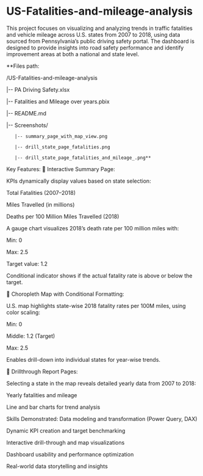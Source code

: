 # US-Fatalities-and-mileage-analysis
This project focuses on visualizing and analyzing trends in traffic fatalities and vehicle mileage across U.S. states from 2007 to 2018, using data sourced from Pennsylvania’s public driving safety portal. The dashboard is designed to provide insights into road safety performance and identify improvement areas at both a national and state level.

**Files path:

/US-Fatalities-and-mileage-analysis

  |-- PA Driving Safety.xlsx
  
  |-- Fatalities and Mileage over years.pbix
  
  |-- README.md  
  
  |-- Screenshots/
  
       |-- summary_page_with_map_view.png
       
       |-- drill_state_page_fatalities.png
       
       |-- drill_state_page_fatalities_and_mileage_.png**

Key Features:
🔹 Interactive Summary Page:

KPIs dynamically display values based on state selection:

Total Fatalities (2007–2018)

Miles Travelled (in millions)

Deaths per 100 Million Miles Travelled (2018)

A gauge chart visualizes 2018’s death rate per 100 million miles with:

Min: 0

Max: 2.5

Target value: 1.2

Conditional indicator shows if the actual fatality rate is above or below the target.

🔹 Choropleth Map with Conditional Formatting:

U.S. map highlights state-wise 2018 fatality rates per 100M miles, using color scaling:

Min: 0

Middle: 1.2 (Target)

Max: 2.5

Enables drill-down into individual states for year-wise trends.

🔹 Drillthrough Report Pages:

Selecting a state in the map reveals detailed yearly data from 2007 to 2018:

Yearly fatalities and mileage

Line and bar charts for trend analysis

Skills Demonstrated:
Data modeling and transformation (Power Query, DAX)

Dynamic KPI creation and target benchmarking

Interactive drill-through and map visualizations



Dashboard usability and performance optimization

Real-world data storytelling and insights


